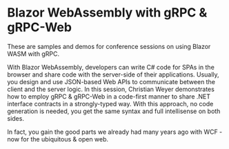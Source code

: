 # Blazor WebAssembly with gRPC & gRPC-Web

These are samples and demos for conference sessions on using Blazor WASM with gRPC.

With Blazor WebAssembly, developers can write C# code for SPAs in the browser and share code with the server-side of their applications. Usually, you design and use JSON-based Web APIs to communicate between the client and the server logic. In this session, Christian Weyer demonstrates how to employ gRPC & gRPC-Web in a code-first manner to share .NET interface contracts in a strongly-typed way. With this approach, no code generation is needed, you get the same syntax and full intellisense on both sides.

In fact, you gain the good parts we already had many years ago with WCF - now for the ubiquitous & open web.
